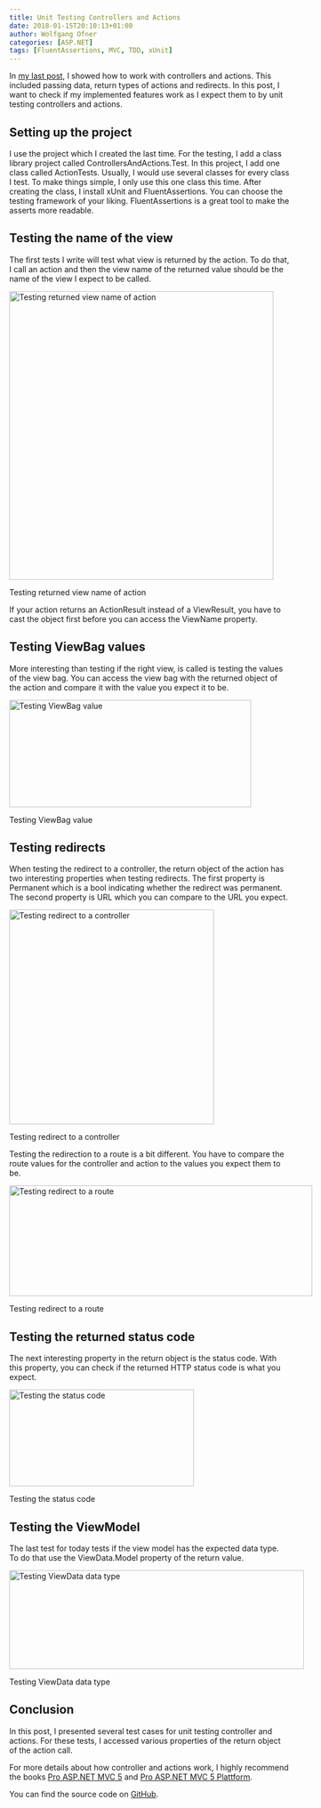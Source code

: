 ```yaml
---
title: Unit Testing Controllers and Actions
date: 2018-01-15T20:10:13+01:00
author: Wolfgang Ofner
categories: [ASP.NET]
tags: [FluentAssertions, MVC, TDD, xUnit]
---
```

In <a href="https://www.programmingwithwolfgang.com/controllers-and-actions/" target="_blank" rel="noopener">my last post</a>, I showed how to work with controllers and actions. This included passing data, return types of actions and redirects. In this post, I want to check if my implemented features work as I expect them to by unit testing controllers and actions.

## Setting up the project

I use the project which I created the last time. For the testing, I add a class library project called ControllersAndActions.Test. In this project, I add one class called ActionTests. Usually, I would use several classes for every class I test. To make things simple, I only use this one class this time. After creating the class, I install xUnit and FluentAssertions. You can choose the testing framework of your liking. FluentAssertions is a great tool to make the asserts more readable.

## Testing the name of the view

The first tests I write will test what view is returned by the action. To do that, I call an action and then the view name of the returned value should be the name of the view I expect to be called.

<div id="attachment_636" style="width: 485px" class="wp-caption aligncenter">
  <a href="https://www.programmingwithwolfgang.com/wp-content/uploads/2018/01/Testing-returned-view-name-of-action.jpg"><img aria-describedby="caption-attachment-636" loading="lazy" class="size-full wp-image-636" src="https://www.programmingwithwolfgang.com/wp-content/uploads/2018/01/Testing-returned-view-name-of-action.jpg" alt="Testing returned view name of action" width="475" height="519" srcset="https://www.programmingwithwolfgang.com/wp-content/uploads/2018/01/Testing-returned-view-name-of-action.jpg 475w, https://www.programmingwithwolfgang.com/wp-content/uploads/2018/01/Testing-returned-view-name-of-action-275x300.jpg 275w" sizes="(max-width: 475px) 100vw, 475px" /></a>
  
  <p id="caption-attachment-636" class="wp-caption-text">
    Testing returned view name of action
  </p>
</div>

If your action returns an ActionResult instead of a ViewResult, you have to cast the object first before you can access the ViewName property.

## Testing ViewBag values

More interesting than testing if the right view, is called is testing the values of the view bag. You can access the view bag with the returned object of the action and compare it with the value you expect it to be.

<div id="attachment_637" style="width: 445px" class="wp-caption aligncenter">
  <a href="https://www.programmingwithwolfgang.com/wp-content/uploads/2018/01/Testing-ViewBag-value.jpg"><img aria-describedby="caption-attachment-637" loading="lazy" class="size-full wp-image-637" src="https://www.programmingwithwolfgang.com/wp-content/uploads/2018/01/Testing-ViewBag-value.jpg" alt="Testing ViewBag value" width="435" height="193" srcset="https://www.programmingwithwolfgang.com/wp-content/uploads/2018/01/Testing-ViewBag-value.jpg 435w, https://www.programmingwithwolfgang.com/wp-content/uploads/2018/01/Testing-ViewBag-value-300x133.jpg 300w" sizes="(max-width: 435px) 100vw, 435px" /></a>
  
  <p id="caption-attachment-637" class="wp-caption-text">
    Testing ViewBag value
  </p>
</div>

## Testing redirects

When testing the redirect to a controller, the return object of the action has two interesting properties when testing redirects. The first property is Permanent which is a bool indicating whether the redirect was permanent. The second property is URL which you can compare to the URL you expect.

<div id="attachment_638" style="width: 378px" class="wp-caption aligncenter">
  <a href="https://www.programmingwithwolfgang.com/wp-content/uploads/2018/01/Testing-redirect-to-a-controller.jpg"><img aria-describedby="caption-attachment-638" loading="lazy" class="size-full wp-image-638" src="https://www.programmingwithwolfgang.com/wp-content/uploads/2018/01/Testing-redirect-to-a-controller.jpg" alt="Testing redirect to a controller" width="368" height="386" srcset="https://www.programmingwithwolfgang.com/wp-content/uploads/2018/01/Testing-redirect-to-a-controller.jpg 368w, https://www.programmingwithwolfgang.com/wp-content/uploads/2018/01/Testing-redirect-to-a-controller-286x300.jpg 286w" sizes="(max-width: 368px) 100vw, 368px" /></a>
  
  <p id="caption-attachment-638" class="wp-caption-text">
    Testing redirect to a controller
  </p>
</div>

Testing the redirection to a route is a bit different. You have to compare the route values for the controller and action to the values you expect them to be.

<div id="attachment_639" style="width: 555px" class="wp-caption aligncenter">
  <a href="https://www.programmingwithwolfgang.com/wp-content/uploads/2018/01/Testing-redirect-to-a-route.jpg"><img aria-describedby="caption-attachment-639" loading="lazy" class="size-full wp-image-639" src="https://www.programmingwithwolfgang.com/wp-content/uploads/2018/01/Testing-redirect-to-a-route.jpg" alt="Testing redirect to a route" width="545" height="199" srcset="https://www.programmingwithwolfgang.com/wp-content/uploads/2018/01/Testing-redirect-to-a-route.jpg 545w, https://www.programmingwithwolfgang.com/wp-content/uploads/2018/01/Testing-redirect-to-a-route-300x110.jpg 300w" sizes="(max-width: 545px) 100vw, 545px" /></a>
  
  <p id="caption-attachment-639" class="wp-caption-text">
    Testing redirect to a route
  </p>
</div>

## Testing the returned status code

The next interesting property in the return object is the status code. With this property, you can check if the returned HTTP status code is what you expect.

<div id="attachment_640" style="width: 342px" class="wp-caption aligncenter">
  <a href="https://www.programmingwithwolfgang.com/wp-content/uploads/2018/01/Testing-the-status-code.jpg"><img aria-describedby="caption-attachment-640" loading="lazy" class="size-full wp-image-640" src="https://www.programmingwithwolfgang.com/wp-content/uploads/2018/01/Testing-the-status-code.jpg" alt="Testing the status code" width="332" height="174" srcset="https://www.programmingwithwolfgang.com/wp-content/uploads/2018/01/Testing-the-status-code.jpg 332w, https://www.programmingwithwolfgang.com/wp-content/uploads/2018/01/Testing-the-status-code-300x157.jpg 300w" sizes="(max-width: 332px) 100vw, 332px" /></a>
  
  <p id="caption-attachment-640" class="wp-caption-text">
    Testing the status code
  </p>
</div>

## Testing the ViewModel

The last test for today tests if the view model has the expected data type. To do that use the ViewData.Model property of the return value.

<div id="attachment_641" style="width: 540px" class="wp-caption aligncenter">
  <a href="https://www.programmingwithwolfgang.com/wp-content/uploads/2018/01/Testing-ViewData-data-type.jpg"><img aria-describedby="caption-attachment-641" loading="lazy" class="size-full wp-image-641" src="https://www.programmingwithwolfgang.com/wp-content/uploads/2018/01/Testing-ViewData-data-type.jpg" alt="Testing ViewData data type" width="530" height="178" srcset="https://www.programmingwithwolfgang.com/wp-content/uploads/2018/01/Testing-ViewData-data-type.jpg 530w, https://www.programmingwithwolfgang.com/wp-content/uploads/2018/01/Testing-ViewData-data-type-300x101.jpg 300w" sizes="(max-width: 530px) 100vw, 530px" /></a>
  
  <p id="caption-attachment-641" class="wp-caption-text">
    Testing ViewData data type
  </p>
</div>

## Conclusion

In this post, I presented several test cases for unit testing controller and actions. For these tests, I accessed various properties of the return object of the action call.

For more details about how controller and actions work, I highly recommend the books <a href="http://amzn.to/2mgRbTy" target="_blank" rel="noopener">Pro ASP.NET MVC 5</a> and <a href="http://amzn.to/2mfQ0nA" target="_blank" rel="noopener">Pro ASP.NET MVC 5 Plattform</a>.

You can find the source code on <a href="https://github.com/WolfgangOfner/MVC-ActionAndController" target="_blank" rel="noopener">GitHub</a>.